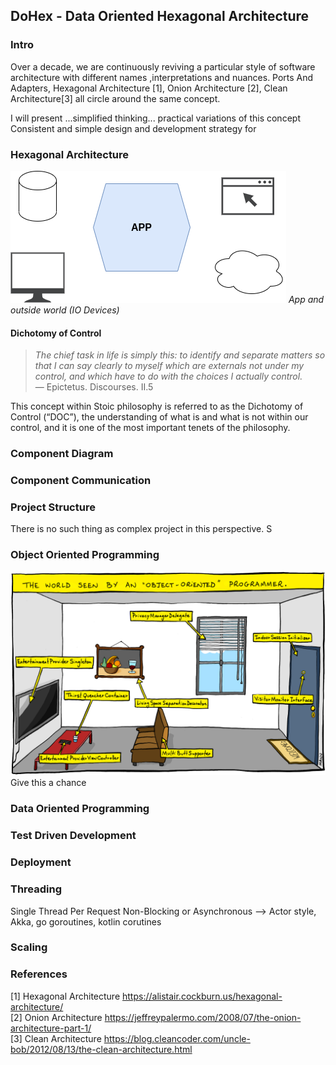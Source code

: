 ## DoHex - Data Oriented Hexagonal Architecture 

### Intro

Over a decade, we are continuously reviving a particular style of software architecture with different names ,interpretations and nuances. Ports And Adapters, Hexagonal Architecture [1], Onion Architecture [2], Clean Architecture[3] all circle around the same concept.  
 
I will present ...simplified thinking... practical variations of this concept
Consistent and simple design and development strategy for 
 
### Hexagonal Architecture
![Hex1](https://raw.githubusercontent.com/alicemunsal/dohex/master/diagrams/1.drawio.png)
*App and outside world (IO Devices)*

#### Dichotomy of Control

> *The chief task in life is simply this: to identify and separate matters so that I can say clearly to myself which are externals not under my control, and which have to do with the choices I actually control.*  
> — Epictetus. Discourses. II.5  

This concept within Stoic philosophy is referred to as the Dichotomy of Control (“DOC”), the understanding of what is and what is not within our control, and it is one of the most important tenets of the philosophy. 

### Component Diagram 

### Component Communication

### Project Structure
There is no such thing as complex project in this perspective. S

### Object Oriented Programming
![OO Programmer](https://raw.githubusercontent.com/alicemunsal/dohex/master/diagrams/ooprogrammer.png)
Give this a chance 

### Data Oriented Programming

### Test Driven Development

### Deployment


### Threading
Single Thread Per Request
Non-Blocking or Asynchronous  --> Actor style, Akka, go goroutines, kotlin corutines

### Scaling

### References
[1] Hexagonal Architecture https://alistair.cockburn.us/hexagonal-architecture/  
[2] Onion Architecture https://jeffreypalermo.com/2008/07/the-onion-architecture-part-1/  
[3] Clean Architecture https://blog.cleancoder.com/uncle-bob/2012/08/13/the-clean-architecture.html  
<!--stackedit_data:
eyJoaXN0b3J5IjpbLTYyOTE5MDIwMCwtMzUyODgyODM3LC0xNj
U3MjA1NTUsLTY3MjIyMjcwNCwzNjI5MDQ2OTYsNDgyMzIwMTQ2
LC05MjQ3MzM0NjAsOTU3MjQzMzEzLDUxMDgwODM0LC00NDI3Mz
Q0NzYsLTEwMTU2OTk0OTUsODQ5MjA3NDE5LC0xNDI0NjEyODk4
LDIxMTA3MTc4MzQsNjY2NzQzOTQ4LDMzNzEzOTQ3NSw1MTY1OD
M5ODIsLTE4NzUzNzg5NzAsNzM1NzY1NzM0LC0xNTM2MTA1ODgy
XX0=
-->